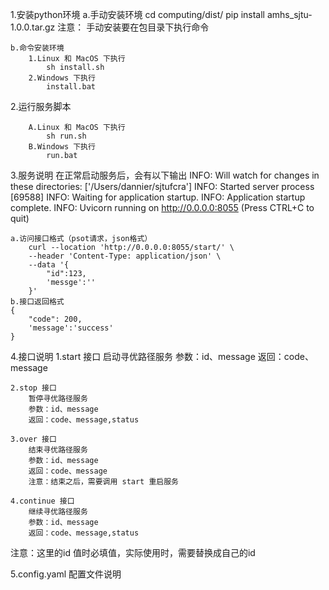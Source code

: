 
1.安装python环境
    a.手动安装环境
    cd computing/dist/
    pip install amhs_sjtu-1.0.0.tar.gz
    注意：
        手动安装要在包目录下执行命令
    
    b.命令安装环境
        1.Linux 和 MacOS 下执行
            sh install.sh
        2.Windows 下执行
            install.bat

2.运行服务脚本
    
        A.Linux 和 MacOS 下执行
            sh run.sh
        B.Windows 下执行
            run.bat

3.服务说明
    在正常启动服务后，会有以下输出
    INFO:     Will watch for changes in these directories: ['/Users/dannier/sjtufcra']
    INFO:     Started server process [69588]
    INFO:     Waiting for application startup.
    INFO:     Application startup complete.
    INFO:     Uvicorn running on http://0.0.0.0:8055 (Press CTRL+C to quit)

    a.访问接口格式（psot请求，json格式）
        curl --location 'http://0.0.0.0:8055/start/' \
        --header 'Content-Type: application/json' \
        --data '{
            "id":123,
            'messge':''
        }'
    b.接口返回格式
    {
        "code": 200,
        'message':'success'
    }

4.接口说明
    1.start 接口
        启动寻优路径服务
        参数：id、message
        返回：code、message

    2.stop 接口
        暂停寻优路径服务
        参数：id、message
        返回：code、message,status

    3.over 接口
        结束寻优路径服务
        参数：id、message
        返回：code、message
        注意：结束之后，需要调用 start 重启服务

    4.continue 接口
        继续寻优路径服务
        参数：id、message
        返回：code、message,status
    
注意：这里的id 值时必填值，实际使用时，需要替换成自己的id


5.config.yaml 配置文件说明